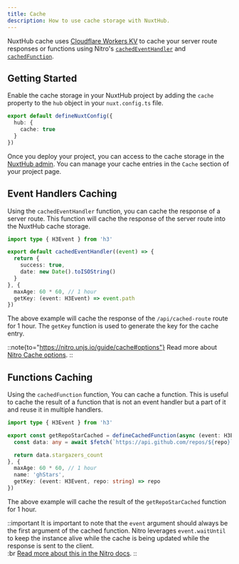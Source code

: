 ```yaml
---
title: Cache
description: How to use cache storage with NuxtHub.
---
```


NuxtHub cache uses [Cloudflare Workers KV](https://developers.cloudflare.com/kv) to cache your server route responses or functions using Nitro's [`cachedEventHandler`](https://nitro.unjs.io/guide/cache#cached-event-handlers) and [`cachedFunction`](https://nitro.unjs.io/guide/cache#cached-functions).

## Getting Started

Enable the cache storage in your NuxtHub project by adding the `cache` property to the `hub` object in your `nuxt.config.ts` file.

```ts [nuxt.config.ts]
export default defineNuxtConfig({
  hub: {
    cache: true
  }
})
```

Once you deploy your project, you can access to the cache storage in the [NuxtHub admin](https://admin.hub.nuxt.com/). You can manage your cache entries in the `Cache` section of your project page.


## Event Handlers Caching

Using the `cachedEventHandler` function, you can cache the response of a server route. This function will cache the response of the server route into the NuxtHub cache storage.

```ts [server/api/cached-route.ts]
import type { H3Event } from 'h3'

export default cachedEventHandler((event) => {
  return {
    success: true,
    date: new Date().toISOString()
  }
}, {
  maxAge: 60 * 60, // 1 hour
  getKey: (event: H3Event) => event.path
})
```

The above example will cache the response of the `/api/cached-route` route for 1 hour. The `getKey` function is used to generate the key for the cache entry.

::note{to="https://nitro.unjs.io/guide/cache#options"}
Read more about [Nitro Cache options](https://nitro.unjs.io/guide/cache#options).
::

## Functions Caching

Using the `cachedFunction` function, You can cache a function. This is useful to cache the result of a function that is not an event handler but a part of it and reuse it in multiple handlers.

```ts [server/utils/cached-function.ts]
import type { H3Event } from 'h3'

export const getRepoStarCached = defineCachedFunction(async (event: H3Event, repo: string) => {
  const data: any = await $fetch(`https://api.github.com/repos/${repo}`)

  return data.stargazers_count
}, {
  maxAge: 60 * 60, // 1 hour
  name: 'ghStars',
  getKey: (event: H3Event, repo: string) => repo
})
```

The above example will cache the result of the `getRepoStarCached` function for 1 hour.

::important
It is important to note that the `event` argument should always be the first argument of the cached function. Nitro leverages `event.waitUntil` to keep the instance alive while the cache is being updated while the response is sent to the client.  
:br
[Read more about this in the Nitro docs](https://nitro.unjs.io/guide/cache#edge-workers).
::
